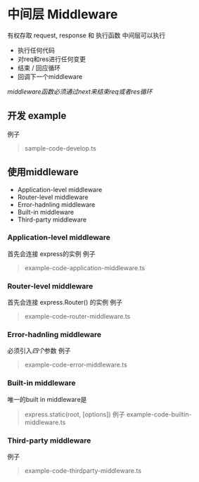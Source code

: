 # 中间层 Middleware #
有权存取 request, response 和 执行函数
中间层可以执行
* 执行任何代码
* 对req和res进行任何变更
* 结束 / 回应循环
* 回调下一个middleware

*middleware函数必须通过next来结束req或者res循环*

## 开发 example ##
例子
> sample-code-develop.ts

## 使用middleware ##
* Application-level middleware
* Router-level middleware
* Error-hadnling middleware
* Built-in middleware
* Third-party middleware

### Application-level middleware ###
首先会连接 express的实例
例子
> example-code-application-middleware.ts

### Router-level middleware ###
首先会连接 express.Router() 的实例
例子
> example-code-router-middleware.ts

### Error-hadnling middleware ###
必须引入*四个*参数
例子
> example-code-error-middleware.ts

### Built-in middleware ###
唯一的built in middleware是
> express.static(root, [options])
例子
> example-code-builtin-middleware.ts

### Third-party middleware ###
例子
> example-code-thirdparty-middleware.ts